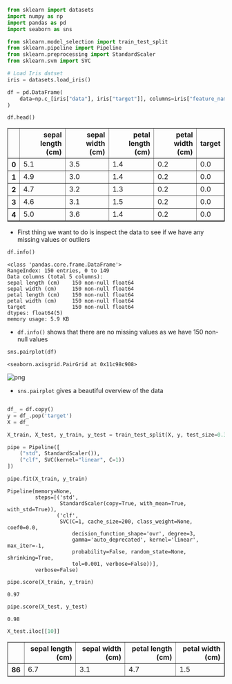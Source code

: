 ```python
from sklearn import datasets
import numpy as np
import pandas as pd
import seaborn as sns

from sklearn.model_selection import train_test_split
from sklearn.pipeline import Pipeline
from sklearn.preprocessing import StandardScaler
from sklearn.svm import SVC
```


```python
# Load Iris datset
iris = datasets.load_iris()
```


```python
df = pd.DataFrame(
    data=np.c_[iris["data"], iris["target"]], columns=iris["feature_names"] + ["target"]
)

df.head()
```




<div>
<style scoped>
    .dataframe tbody tr th:only-of-type {
        vertical-align: middle;
    }

    .dataframe tbody tr th {
        vertical-align: top;
    }

    .dataframe thead th {
        text-align: right;
    }
</style>
<table border="1" class="dataframe">
  <thead>
    <tr style="text-align: right;">
      <th></th>
      <th>sepal length (cm)</th>
      <th>sepal width (cm)</th>
      <th>petal length (cm)</th>
      <th>petal width (cm)</th>
      <th>target</th>
    </tr>
  </thead>
  <tbody>
    <tr>
      <th>0</th>
      <td>5.1</td>
      <td>3.5</td>
      <td>1.4</td>
      <td>0.2</td>
      <td>0.0</td>
    </tr>
    <tr>
      <th>1</th>
      <td>4.9</td>
      <td>3.0</td>
      <td>1.4</td>
      <td>0.2</td>
      <td>0.0</td>
    </tr>
    <tr>
      <th>2</th>
      <td>4.7</td>
      <td>3.2</td>
      <td>1.3</td>
      <td>0.2</td>
      <td>0.0</td>
    </tr>
    <tr>
      <th>3</th>
      <td>4.6</td>
      <td>3.1</td>
      <td>1.5</td>
      <td>0.2</td>
      <td>0.0</td>
    </tr>
    <tr>
      <th>4</th>
      <td>5.0</td>
      <td>3.6</td>
      <td>1.4</td>
      <td>0.2</td>
      <td>0.0</td>
    </tr>
  </tbody>
</table>
</div>



* First thing we want to do is inspect the data to see if we have any missing values or outliers


```python
df.info()
```

    <class 'pandas.core.frame.DataFrame'>
    RangeIndex: 150 entries, 0 to 149
    Data columns (total 5 columns):
    sepal length (cm)    150 non-null float64
    sepal width (cm)     150 non-null float64
    petal length (cm)    150 non-null float64
    petal width (cm)     150 non-null float64
    target               150 non-null float64
    dtypes: float64(5)
    memory usage: 5.9 KB


* `df.info()` shows that there are no missing values as we have 150 non-null values


```python
sns.pairplot(df)
```




    <seaborn.axisgrid.PairGrid at 0x11c98c908>




    
![png](Untitled_files/Untitled_6_1.png)
    


* `sns.pairplot` gives a beautiful overview of the data


```python

```


```python
df_ = df.copy()
y = df_.pop('target')
X = df_
```


```python
X_train, X_test, y_train, y_test = train_test_split(X, y, test_size=0.33)
```


```python
pipe = Pipeline([
    ("std", StandardScaler()),
    ("clf", SVC(kernel="linear", C=1))
])
```


```python
pipe.fit(X_train, y_train)
```




    Pipeline(memory=None,
             steps=[('std',
                     StandardScaler(copy=True, with_mean=True, with_std=True)),
                    ('clf',
                     SVC(C=1, cache_size=200, class_weight=None, coef0=0.0,
                         decision_function_shape='ovr', degree=3,
                         gamma='auto_deprecated', kernel='linear', max_iter=-1,
                         probability=False, random_state=None, shrinking=True,
                         tol=0.001, verbose=False))],
             verbose=False)




```python
pipe.score(X_train, y_train)
```




    0.97




```python
pipe.score(X_test, y_test)
```




    0.98




```python
X_test.iloc[[10]]
```




<div>
<style scoped>
    .dataframe tbody tr th:only-of-type {
        vertical-align: middle;
    }

    .dataframe tbody tr th {
        vertical-align: top;
    }

    .dataframe thead th {
        text-align: right;
    }
</style>
<table border="1" class="dataframe">
  <thead>
    <tr style="text-align: right;">
      <th></th>
      <th>sepal length (cm)</th>
      <th>sepal width (cm)</th>
      <th>petal length (cm)</th>
      <th>petal width (cm)</th>
    </tr>
  </thead>
  <tbody>
    <tr>
      <th>86</th>
      <td>6.7</td>
      <td>3.1</td>
      <td>4.7</td>
      <td>1.5</td>
    </tr>
  </tbody>
</table>
</div>




```python

```
